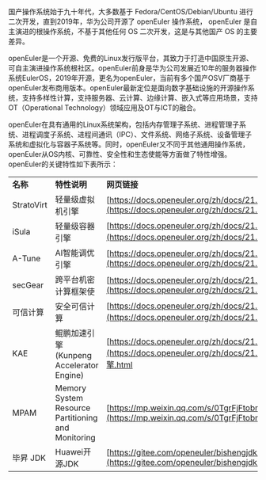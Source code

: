 国产操作系统始于九十年代，大多数基于 Fedora/CentOS/Debian/Ubuntu 进行二次开发，直到2019年，华为公司开源了 openEuler 操作系统， openEuler 是自主演进的根操作系统，不基于其他任何 OS 二次开发，这是与其他国产 OS 的主要差异。

openEuler是一个开源、免费的Linux发行版平台，其致力于打造中国原生开源、可自主演进操作系统根社区。openEuler前身是华为公司发展近10年的服务器操作系统EulerOS，2019年开源，更名为openEuler，当前有多个国产OSV厂商基于openEuler发布商用版本。openEuler最新定位是面向数字基础设施的开源操作系统，支持多样性计算，支持服务器、云计算、边缘计算、嵌入式等应用场景，支持OT（Operational Technology）领域应用及OT与ICT的融合。

openEuler在具有通用的Linux系统架构，包括内存管理子系统、进程管理子系统、进程调度子系统、进程间通讯（IPC）、文件系统、网络子系统、设备管理子系统和虚拟化与容器子系统等。同时，openEuler又不同于其他通用操作系统，openEuler从OS内核、可靠性、安全性和生态使能等方面做了特性增强。openEuler的关键特性如下表所示：

|   |   |   |
|---|---|---|
|**名称**|**特性说明**|**网页链接**|
|StratoVirt|轻量级虚拟机引擎|[https://docs.openeuler.org/zh/docs/21.03/docs/StratoVirt/StratoVirtGuide.html](https://docs.openeuler.org/zh/docs/21.03/docs/StratoVirt/StratoVirtGuide.html)|
|iSula|轻量级容器引擎|[https://docs.openeuler.org/zh/docs/21.03/docs/Container](https://docs.openeuler.org/zh/docs/21.03/docs/Container)/iSula容器引擎.html|
|A-Tune|AI智能调优引擎|[https://docs.openeuler.org/zh/docs/21.03/docs/A-Tune/A-Tune.html](https://docs.openeuler.org/zh/docs/21.03/docs/A-Tune/A-Tune.html)|
|secGear|跨平台机密计算框架使|[https://docs.openeuler.org/zh/docs/21.03/docs/secGear/secGear.html](https://docs.openeuler.org/zh/docs/21.03/docs/secGear/secGear.html)|
|可信计算|安全可信计算|[https://docs.openeuler.org/zh/docs/21.03/docs/Administration](https://docs.openeuler.org/zh/docs/21.03/docs/Administration)/可信计算.html|
|KAE|鲲鹏加速引擎(Kunpeng Accelerator Engine)|[https://docs.openeuler.org/zh/docs/21.03/docs/Administration](https://docs.openeuler.org/zh/docs/21.03/docs/Administration)/使用KAE加速引擎.html|
|MPAM|Memory System Resource Partitioning and Monitoring|[https://mp.weixin.qq.com/s/0TgrFjFtobmk-h1HwJskqg](https://mp.weixin.qq.com/s/0TgrFjFtobmk-h1HwJskqg)|
|毕昇 JDK|Huawei开源JDK|[https://gitee.com/openeuler/bishengjdk-8/wikis/Home](https://gitee.com/openeuler/bishengjdk-8/wikis/Home)|